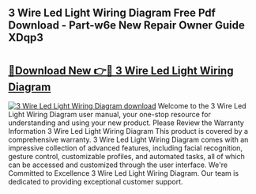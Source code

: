 ## 3 Wire Led Light Wiring Diagram Free Pdf Download - Part-w6e New Repair Owner Guide XDqp3

# <h2><a href="http://dfr63y.blite.top/?on=3+Wire+Led+Light+Wiring+Diagram">🔗Download New 👉🔴 3 Wire Led Light Wiring Diagram</a></h2>

[![3 Wire Led Light Wiring Diagram download](https://i.imgur.com/lujVjoI.png)](http://dfr63y.blite.top/?on=3+Wire+Led+Light+Wiring+Diagram)
Welcome to the 3 Wire Led Light Wiring Diagram user manual, your one-stop resource for understanding and using your new product. Please Review the Warranty Information 3 Wire Led Light Wiring Diagram This product is covered by a comprehensive warranty. 3 Wire Led Light Wiring Diagram comes with an impressive collection of advanced features, including facial recognition, gesture control, customizable profiles, and automated tasks, all of which can be accessed and customized through the user interface. We're Committed to Excellence 3 Wire Led Light Wiring Diagram. Our team is dedicated to providing exceptional customer support.
